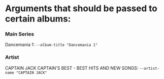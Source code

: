 Arguments that should be passed to certain albums:
==================================================

### Main Series
Dancemania 1: `--album-title "Dancemania 1"`

### Artist
CAPTAIN JACK CAPTAIN'S BEST - BEST HITS AND NEW SONGS: `--artist-name "CAPTAIN JACK"`